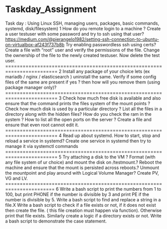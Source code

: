 # Taskday_Assignment
Task day : Using Linux SSH, managing users, packages, basic commands, systemd, disk/filesystem)  1 How do you remote login to a machine ? Create a user testuser with some password and try to ssh using that user? https://medium.com/@pierangelo1982/setting-ssh-connection-to-ubuntu-on-virtualbox-af243f737b8b Try enabling passwordless ssh using certs? Create a file with “root” user and verify the permissions of the file. Change the ownership of the file to the newly created testuser. Now delete the test user. ======================================================================== 2 Install any package of your choice lets (ex mariadb / nginx / elasticsearch ) uninstall the same. Verify if some config files of the same are present if yes ? then how will you remove them (using package manager only)? ======================================================================== 3 Check how much free disk is available and also ensure that the command prints the files system of the mount points ? Check how much disk is used by a particular directory ? List all the files in a directory along with the hidden files? How do you check the ram in the system ? How to list all the open ports on the server ? Create a file and ensure that even root cannot edit it.  ======================================================================== 4 Read up about systemd. How to start, stop and reload a service in systemd? Create one service in systemd then try to manage it via systemctl commands ======================================================================== 5 Try attaching a disk to the VM ? Format (with any file system of ur choice) and mount the disk on /testmount.? Reboot the machine and ensure that the mount is persisted across reboots.? Unmount the mountpoint and play around with Logical Volume Manager? Create PV, VG and LV.  ======================================================================= 6 Write a bash script to print the numbers from 1 to 100, but print PHONE if the number is divisible by 3 and print PE if the number is divisible by 5. Write a bash script to find and replace a string in a file.X Write a bash script to check if a file exists or not, if it does not exist then create the file. ( this file creation must happen via function). Otherwise print that file exists. Similarly create a logic if a directory exists or not. Write a bash script to demonstrate the case statement.
